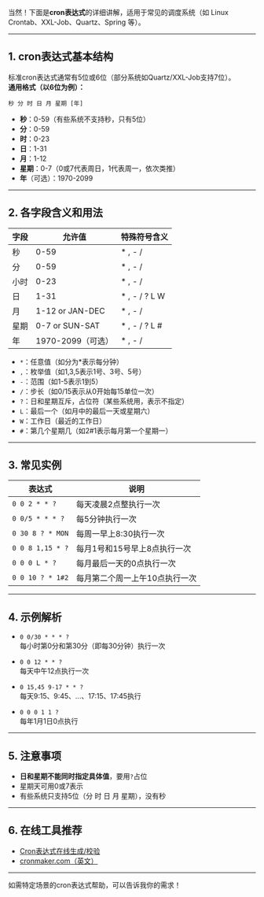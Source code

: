 当然！下面是**cron表达式**的详细讲解，适用于常见的调度系统（如 Linux Crontab、XXL-Job、Quartz、Spring 等）。

---

## 1. cron表达式基本结构

标准cron表达式通常有5位或6位（部分系统如Quartz/XXL-Job支持7位）。  
**通用格式（以6位为例）：**
```
秒 分 时 日 月 星期 [年]
```
- **秒**：0-59（有些系统不支持秒，只有5位）
- **分**：0-59
- **时**：0-23
- **日**：1-31
- **月**：1-12
- **星期**：0-7（0或7代表周日，1代表周一，依次类推）
- **年**（可选）：1970-2099

---

## 2. 各字段含义和用法

| 字段 | 允许值            | 特殊符号含义  |
| ---- | ----------------- | ------------- |
| 秒   | 0-59              | * , - /       |
| 分   | 0-59              | * , - /       |
| 小时 | 0-23              | * , - /       |
| 日   | 1-31              | * , - / ? L W |
| 月   | 1-12 or JAN-DEC   | * , - /       |
| 星期 | 0-7 or SUN-SAT    | * , - / ? L # |
| 年   | 1970-2099（可选） | * , - /       |

- `*`：任意值（如分为*表示每分钟）
- `,`：枚举值（如1,3,5表示1号、3号、5号）
- `-`：范围（如1-5表示1到5）
- `/`：步长（如0/15表示从0开始每15单位一次）
- `?`：日和星期互斥，占位符（某些系统用，表示不指定）
- `L`：最后一个（如月中的最后一天或星期六）
- `W`：工作日（最近的工作日）
- `#`：第几个星期几（如2#1表示每月第一个星期一）

---

## 3. 常见实例

| 表达式           | 说明                           |
| ---------------- | ------------------------------ |
| `0 0 2 * * ?`    | 每天凌晨2点整执行一次          |
| `0 0/5 * * * ?`  | 每5分钟执行一次                |
| `0 30 8 ? * MON` | 每周一早上8:30执行一次         |
| `0 0 8 1,15 * ?` | 每月1号和15号早上8点执行一次   |
| `0 0 0 L * ?`    | 每月最后一天的0点执行一次      |
| `0 0 10 ? * 1#2` | 每月第二个周一上午10点执行一次 |

---

## 4. 示例解析

- `0 0/30 * * * ?`  
  每小时第0分和第30分（即每30分钟）执行一次

- `0 0 12 * * ?`  
  每天中午12点执行一次

- `0 15,45 9-17 * * ?`  
  每天9:15、9:45、...、17:15、17:45执行

- `0 0 0 1 1 ?`  
  每年1月1日0点执行

---

## 5. 注意事项

- **日和星期不能同时指定具体值**，要用`?`占位
- 星期天可用0或7表示
- 有些系统只支持5位（分 时 日 月 星期），没有秒

---

## 6. 在线工具推荐

- [Cron表达式在线生成/校验](https://cron.qqe2.com/)
- [cronmaker.com（英文）](https://www.cronmaker.com/)

---

如需特定场景的cron表达式帮助，可以告诉我你的需求！